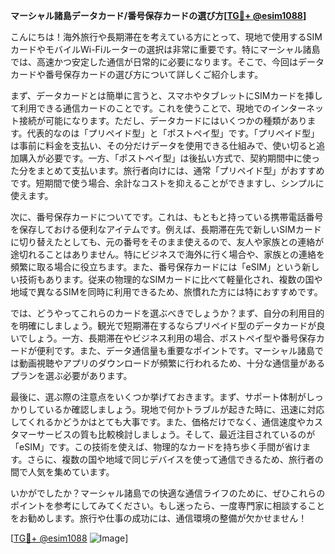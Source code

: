 **マーシャル諸島データカード/番号保存カードの選び方[[TG💪+ @esim1088](https://t.me/s/esim1088)]**

こんにちは！海外旅行や長期滞在を考えている方にとって、現地で使用するSIMカードやモバイルWi-Fiルーターの選択は非常に重要です。特にマーシャル諸島では、高速かつ安定した通信が日常的に必要になります。そこで、今回はデータカードや番号保存カードの選び方について詳しくご紹介します。

まず、データカードとは簡単に言うと、スマホやタブレットにSIMカードを挿して利用できる通信カードのことです。これを使うことで、現地でのインターネット接続が可能になります。ただし、データカードにはいくつかの種類があります。代表的なのは「プリペイド型」と「ポストペイ型」です。「プリペイド型」は事前に料金を支払い、その分だけデータを使用できる仕組みで、使い切ると追加購入が必要です。一方、「ポストペイ型」は後払い方式で、契約期間中に使った分をまとめて支払います。旅行者向けには、通常「プリペイド型」がおすすめです。短期間で使う場合、余計なコストを抑えることができますし、シンプルに使えます。

次に、番号保存カードについてです。これは、もともと持っている携帯電話番号を保存しておける便利なアイテムです。例えば、長期滞在先で新しいSIMカードに切り替えたとしても、元の番号をそのまま使えるので、友人や家族との連絡が途切れることはありません。特にビジネスで海外に行く場合や、家族との連絡を頻繁に取る場合に役立ちます。また、番号保存カードには「eSIM」という新しい技術もあります。従来の物理的なSIMカードに比べて軽量化され、複数の国や地域で異なるSIMを同時に利用できるため、旅慣れた方には特におすすめです。

では、どうやってこれらのカードを選ぶべきでしょうか？まず、自分の利用目的を明確にしましょう。観光で短期滞在するならプリペイド型のデータカードが良いでしょう。一方、長期滞在やビジネス利用の場合、ポストペイ型や番号保存カードが便利です。また、データ通信量も重要なポイントです。マーシャル諸島では動画視聴やアプリのダウンロードが頻繁に行われるため、十分な通信量があるプランを選ぶ必要があります。

最後に、選ぶ際の注意点をいくつか挙げておきます。まず、サポート体制がしっかりしているか確認しましょう。現地で何かトラブルが起きた時に、迅速に対応してくれるかどうかはとても大事です。また、価格だけでなく、通信速度やカスタマーサービスの質も比較検討しましょう。そして、最近注目されているのが「eSIM」です。この技術を使えば、物理的なカードを持ち歩く手間が省けます。さらに、複数の国や地域で同じデバイスを使って通信できるため、旅行者の間で人気を集めています。

いかがでしたか？マーシャル諸島での快適な通信ライフのために、ぜひこれらのポイントを参考にしてみてください。もし迷ったら、一度専門家に相談することをお勧めします。旅行や仕事の成功には、通信環境の整備が欠かせません！

[[TG💪+ @esim1088](https://t.me/s/esim1088) ![Image](https://i.postimg.cc/Y0z9fWf4/image.png)]